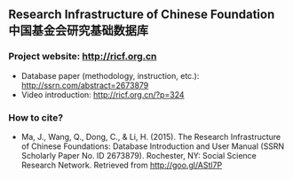 ## Research Infrastructure of Chinese Foundation 中国基金会研究基础数据库

### Project website: http://ricf.org.cn
- Database paper (methodology, instruction, etc.): http://ssrn.com/abstract=2673879
- Video introduction: http://ricf.org.cn/?p=324

### How to cite?
- Ma, J., Wang, Q., Dong, C., & Li, H. (2015). The Research Infrastructure of Chinese Foundations: Database Introduction and User Manual (SSRN Scholarly Paper No. ID 2673879). Rochester, NY: Social Science Research Network. Retrieved from http://goo.gl/AStl7P